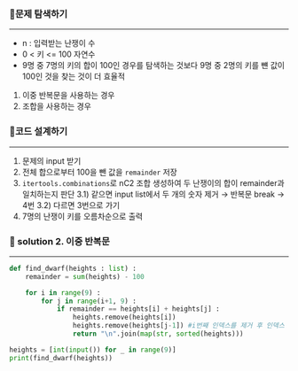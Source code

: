 ### 📌문제 탐색하기
---
- n : 입력받는 난쟁이 수
- 0 < 키 <= 100 자연수
- 9명 중 7명의 키의 합이 100인 경우를 탐색하는 것보다 9명 중 2명의 키를 뺸 값이 100인 것을 찾는 것이 더 효율적

1. 이중 반복문을 사용하는 경우 
2. 조합을 사용하는 경우

### 📌코드 설계하기 
---
1. 문제의 input 받기
2. 전체 합으로부터 100을 뺀 값을 `remainder` 저장
3. `itertools.combinations`로 nC2 조합 생성하여 두 난쟁이의 합이 remainder과 일치하는지 판단
  3.1) 같으면 input list에서 두 개의 숫자 제거 → 반복문 break → 4번
  3.2) 다르면 3번으로 가기 
4. 7명의 난쟁이 키를 오름차순으로 출력

### 📌 solution 2. 이중 반복문
---
```python
def find_dwarf(heights : list) :
    remainder = sum(heights) - 100

    for i in range(9) :
        for j in range(i+1, 9) :
            if remainder == heights[i] + heights[j] :
                heights.remove(heights[i]) 
                heights.remove(heights[j-1]) #i번째 인덱스를 제거 후 인덱스 -1 
                return "\n".join(map(str, sorted(heights)))

heights = [int(input()) for _ in range(9)]
print(find_dwarf(heights))
```
